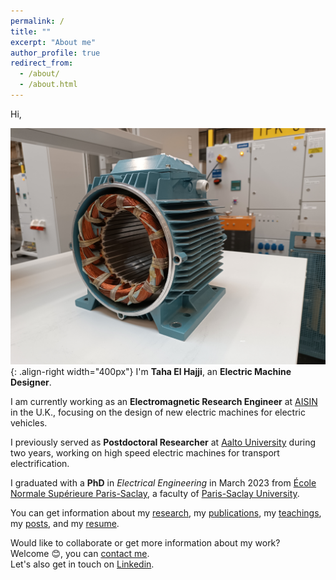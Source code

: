 ```yaml
---
permalink: /
title: ""
excerpt: "About me"
author_profile: true
redirect_from: 
  - /about/
  - /about.html
---
```



Hi,  

![Illustration of electric machines](/images/homepage_electric_machines.png){: .align-right width="400px"}
I'm **Taha El Hajji**, an **Electric Machine Designer**.  

I am currently working as an **Electromagnetic Research Engineer** at <a href="https://www.aisin.com/en/" target="_blank">AISIN</a> in the U.K., focusing on the design of new electric machines for electric vehicles.  

I previously served as **Postdoctoral Researcher** at <a href="https://www.aalto.fi/en" target="_blank">Aalto University</a> during two years, working on high speed electric machines for transport electrification.  

I graduated with a **PhD** in *Electrical Engineering* in March 2023 from <a href="https://ens-paris-saclay.fr/en" target="_blank">École Normale Supérieure Paris-Saclay</a>, a faculty of <a href="https://www.universite-paris-saclay.fr/en" target="_blank">Paris-Saclay University</a>.  

You can get information about my <a href="research">research</a>, my <a href="https://scholar.google.com/citations?user=n2NVwNAAAAAJ&hl=fr&oi=ao" target="_blank">publications</a>, my <a href="teaching">teachings</a>, my <a href="network-posts-archive"> posts</a>, and my <a href="/files/Resume_Taha_EL-HAJJI.pdf">resume</a>.

Would like to collaborate or get more information about my work?  
Welcome 😊, you can <a href="mailto:taha.elhajji@gmail.com">contact me</a>.  
Let's also get in touch on <a href="https://www.linkedin.com/in/taha-el-hajji-research-electric-machines/" target="_blank">Linkedin</a>.


